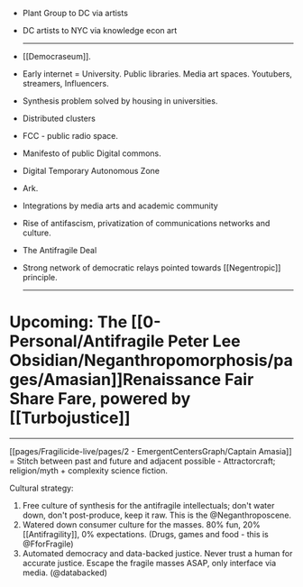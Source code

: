 - Plant Group to DC via artists
- DC artists to NYC via knowledge econ art
  
  ---
- [[Democraseum]].
- Early internet = University. Public libraries. Media art spaces. Youtubers, streamers, Influencers.
- Synthesis problem solved by housing in universities.
- Distributed clusters
- FCC - public radio space.
- Manifesto of public Digital commons.
- Digital Temporary Autonomous Zone
- Ark.
- Integrations by media arts and academic community
- Rise of antifascism, privatization of communications networks and culture.
- The Antifragile Deal
- Strong network of democratic relays pointed towards [[Negentropic]] principle.
  
  ---
# Upcoming: The [[0-Personal/Antifragile Peter Lee Obsidian/Neganthropomorphosis/pages/Amasian]]Renaissance Fair Share Fare, powered by [[Turbojustice]] 


----

[[pages/Fragilicide-live/pages/2 - EmergentCentersGraph/Captain Amasia]] = Stitch between past and future  and adjacent possible - Attractorcraft; religion/myth + complexity science fiction.







Cultural strategy:

1. Free culture of synthesis for the antifragile intellectuals; don't water down, don't post-produce, keep it raw. This is the @Neganthroposcene.
2. Watered down consumer culture for the masses. 80% fun, 20% [[Antifragility]], 0% expectations. (Drugs, games and food - this is @FforFragile)
3. Automated democracy and data-backed justice. Never trust a human for accurate justice. Escape the fragile masses ASAP, only interface via media. (@databacked)